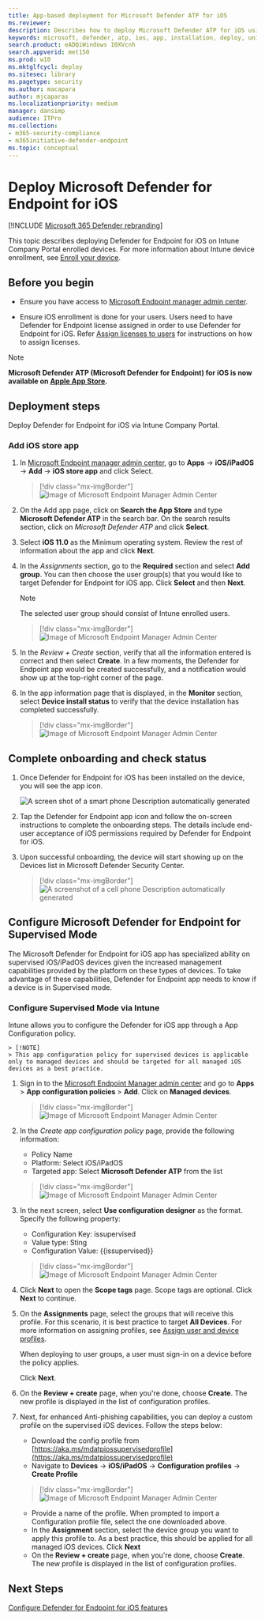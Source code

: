 ```yaml
---
title: App-based deployment for Microsoft Defender ATP for iOS
ms.reviewer:
description: Describes how to deploy Microsoft Defender ATP for iOS using an app
keywords: microsoft, defender, atp, ios, app, installation, deploy, uninstallation, intune
search.product: eADQiWindows 10XVcnh
search.appverid: met150
ms.prod: w10
ms.mktglfcycl: deploy
ms.sitesec: library
ms.pagetype: security
ms.author: macapara
author: mjcaparas
ms.localizationpriority: medium
manager: dansimp
audience: ITPro
ms.collection: 
- m365-security-compliance 
- m365initiative-defender-endpoint 
ms.topic: conceptual
---
```


# Deploy Microsoft Defender for Endpoint for iOS

[!INCLUDE [Microsoft 365 Defender rebranding](../../includes/microsoft-defender.md)]

This topic describes deploying Defender for Endpoint for iOS on Intune Company Portal enrolled devices. For more information about Intune device enrollment, see [Enroll your device](https://docs.microsoft.com/mem/intune/enrollment/ios-enroll).

## Before you begin

- Ensure you have access to [Microsoft Endpoint manager admin center](https://go.microsoft.com/fwlink/?linkid=2109431).

- Ensure iOS enrollment is done for your users. Users need to have Defender for Endpoint license assigned in order to use Defender for Endpoint for iOS. Refer [Assign licenses to users](https://docs.microsoft.com/azure/active-directory/users-groups-roles/licensing-groups-assign) for instructions on how to assign licenses.

> [!NOTE]
> **Microsoft Defender ATP (Microsoft Defender for Endpoint) for iOS is now available on [Apple App Store](https://aka.ms/mdatpiosappstore).**

## Deployment steps

Deploy Defender for Endpoint for iOS via Intune Company Portal.

### Add iOS store app

1. In [Microsoft Endpoint manager admin center](https://go.microsoft.com/fwlink/?linkid=2109431), go to **Apps** -> **iOS/iPadOS** -> **Add** -> **iOS store app** and click Select.

    > [!div class="mx-imgBorder"]
    ![Image of Microsoft Endpoint Manager Admin Center](images/ios-deploy-1.png)

1. On the Add app page, click on **Search the App Store** and type **Microsoft Defender ATP** in the search bar. On the search results section, click on *Microsoft Defender ATP* and click **Select**.

1. Select **iOS 11.0** as the Minimum operating system. Review the rest of information about the app and click **Next**.

1. In the *Assignments* section, go to the **Required** section and select **Add group**. You can then choose the user group(s) that you would like to target Defender for Endpoint for iOS app. Click **Select** and then **Next**.

    > [!NOTE]
    > The selected user group should consist of Intune enrolled users.

    > [!div class="mx-imgBorder"]
    ![Image of Microsoft Endpoint Manager Admin Center](images/ios-deploy-2.png)

1. In the *Review + Create* section, verify that all the information entered is correct and then select **Create**. In a few moments, the Defender for Endpoint app would be created successfully, and a notification would show up at the top-right corner of the page.

1. In the app information page that is displayed, in the **Monitor** section, select **Device install status** to verify that the device installation has completed successfully.

    > [!div class="mx-imgBorder"]
    ![Image of Microsoft Endpoint Manager Admin Center](images/ios-deploy-3.png)

## Complete onboarding and check status

1. Once Defender for Endpoint for iOS has been installed on the device, you
    will see the app icon.

    ![A screen shot of a smart phone Description automatically generated](images/41627a709700c324849bf7e13510c516.png)

2. Tap the Defender for Endpoint app icon and follow the on-screen instructions to complete the onboarding steps. The details include end-user acceptance of iOS permissions required by Defender for Endpoint for iOS.

3. Upon successful onboarding, the device will start showing up on the Devices list in Microsoft Defender Security Center.

    > [!div class="mx-imgBorder"]
    > ![A screenshot of a cell phone Description automatically generated](images/e07f270419f7b1e5ee6744f8b38ddeaf.png)

## Configure Microsoft Defender for Endpoint for Supervised Mode

The Microsoft Defender for Endpoint for iOS app has specialized ability on supervised iOS/iPadOS devices given the increased management capabilities provided by the platform on these types of devices. To take advantage of these capabilities, Defender for Endpoint app needs to know if a device is in Supervised mode.

### Configure Supervised Mode via Intune

Intune allows you to configure the Defender for iOS app through a App Configuration policy.

    > [!NOTE]
    > This app configuration policy for supervised devices is applicable only to managed devices and should be targeted for all managed iOS devices as a best practice.

1. Sign in to the [Microsoft Endpoint Manager admin center](https://go.microsoft.com/fwlink/?linkid=2109431) and go to **Apps** > **App configuration policies** > **Add**. Click on **Managed devices**.

    > [!div class="mx-imgBorder"]
    ![Image of Microsoft Endpoint Manager Admin Center](images/ios-deploy-4.png)

1. In the *Create app configuration policy* page, provide the following information:
    - Policy Name
    - Platform: Select iOS/iPadOS
    - Targeted app: Select **Microsoft Defender ATP** from the list

    > [!div class="mx-imgBorder"]
    ![Image of Microsoft Endpoint Manager Admin Center](images/ios-deploy-5.png)

1. In the next screen, select **Use configuration designer** as the format. Specify the following property:
    - Configuration Key: issupervised
    - Value type: Sting
    - Configuration Value: {{issupervised}}
    
    > [!div class="mx-imgBorder"]
    ![Image of Microsoft Endpoint Manager Admin Center](images/ios-deploy-6.png)

1. Click **Next** to open the **Scope tags** page. Scope tags are optional. Click **Next** to continue.

1. On the **Assignments** page, select the groups that will receive this profile. For this scenario, it is best practice to target **All Devices**. For more information on assigning profiles, see [Assign user and device profiles](https://docs.microsoft.com/mem/intune/configuration/device-profile-assign).

   When deploying to user groups, a user must sign-in on a device before the policy applies.

   Click **Next**.

1. On the **Review + create** page, when you're done, choose **Create**. The new profile is displayed in the list of configuration profiles.

1. Next, for enhanced Anti-phishing capabilities, you can deploy a custom profile on the supervised iOS devices. Follow the steps below:
    - Download the config profile from [https://aka.ms/mdatpiossupervisedprofile](https://aka.ms/mdatpiossupervisedprofile)
    - Navigate to **Devices** -> **iOS/iPadOS** -> **Configuration profiles** -> **Create Profile**

    > [!div class="mx-imgBorder"]
    ![Image of Microsoft Endpoint Manager Admin Center](images/ios-deploy-7.png)

    - Provide a name of the profile. When prompted to import a Configuration profile file, select the one downloaded above.
    - In the **Assignment** section, select the device group you want to apply this profile to. As a best practice, this should be applied for all managed iOS devices. Click **Next**
    - On the **Review + create** page, when you're done, choose **Create**. The new profile is displayed in the list of configuration profiles.

## Next Steps

[Configure Defender for Endpoint for iOS features](ios-configure-features.md)
